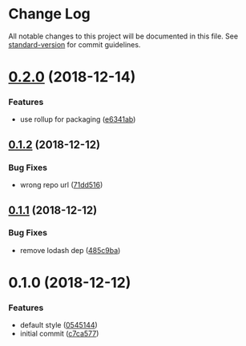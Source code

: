 # Change Log

All notable changes to this project will be documented in this file. See [standard-version](https://github.com/conventional-changelog/standard-version) for commit guidelines.

<a name="0.2.0"></a>
# [0.2.0](https://github.com/chuyik/json-table-converter/compare/v0.1.2...v0.2.0) (2018-12-14)


### Features

* use rollup for packaging ([e6341ab](https://github.com/chuyik/json-table-converter/commit/e6341ab))



<a name="0.1.2"></a>
## [0.1.2](https://github.com/chuyik/json-table-converter/compare/v0.1.1...v0.1.2) (2018-12-12)


### Bug Fixes

* wrong repo url ([71dd516](https://github.com/chuyik/json-table-converter/commit/71dd516))



<a name="0.1.1"></a>
## [0.1.1](https://github.com/chuyik/json-table-converter/compare/v0.1.0...v0.1.1) (2018-12-12)


### Bug Fixes

* remove lodash dep ([485c9ba](https://github.com/chuyik/json-table-converter/commits/485c9ba))



<a name="0.1.0"></a>
# 0.1.0 (2018-12-12)


### Features

* default style ([0545144](https://github.com/chuyik/json-table-converter/commits/0545144))
* initial commit ([c7ca577](https://github.com/chuyik/json-table-converter/commits/c7ca577))
